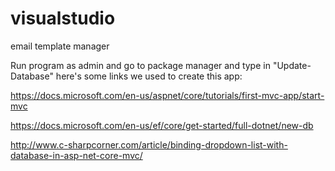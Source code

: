# visualstudio
email template manager

Run program as admin and go to package manager and type in "Update-Database"
here's some links we used to create this app:

  https://docs.microsoft.com/en-us/aspnet/core/tutorials/first-mvc-app/start-mvc

  https://docs.microsoft.com/en-us/ef/core/get-started/full-dotnet/new-db

  http://www.c-sharpcorner.com/article/binding-dropdown-list-with-database-in-asp-net-core-mvc/
  
